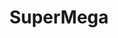 ---
title: SuperMega
crosslinks:
- gamegrumps
- me_irl
- CrappyDesign
- Slutoon
- Fearcone
- FilthyFrank
- vexillology
- rantgrumps
---
